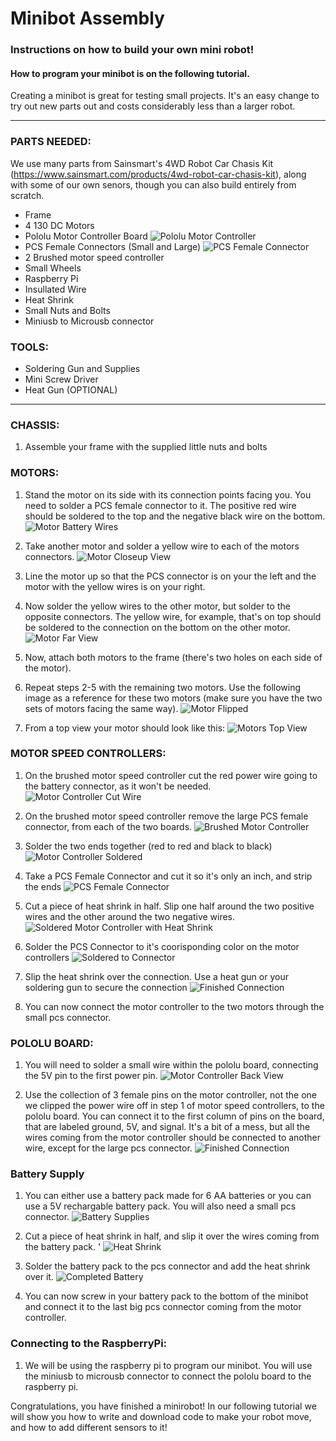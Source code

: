 # Minibot Assembly
### Instructions on how to build your own mini robot!
#### How to program your minibot is on the following tutorial. 

Creating a minibot is great for testing small projects. It's an easy change to try out new parts out and costs considerably less than a larger robot. 

------------------------------
### PARTS NEEDED:

We use many parts from Sainsmart's 4WD Robot Car Chasis Kit (https://www.sainsmart.com/products/4wd-robot-car-chasis-kit), along with some of our own senors, though you can also build entirely from scratch. 
- Frame
- 4 130 DC Motors
- Pololu Motor Controller Board
![Pololu Motor Controller](/images/motor-controller.jpg)
- PCS Female Connectors (Small and Large)
![PCS Female Connector](/images/online-connector.png)
- 2 Brushed motor speed controller 
- Small Wheels 
- Raspberry Pi
- Insullated Wire 
- Heat Shrink
- Small Nuts and Bolts 
- Miniusb to Microusb connector 

### TOOLS:
- Soldering Gun and Supplies 
- Mini Screw Driver
- Heat Gun (OPTIONAL)

------------------------------

### CHASSIS:
1. Assemble your frame with the supplied little nuts and bolts

### MOTORS:
1. Stand the motor on its side with its connection points facing you. You need to solder a PCS female connector to it. The positive red wire should be soldered to the top and the negative black wire on the bottom.
![Motor Battery Wires ](/images/motor-battery-wires.jpg)

2. Take another motor and solder a yellow wire to each of the motors connectors.
![Motor Closeup View](/images/motor-closeup.jpg)

3. Line the motor up so that the PCS connector is on your the left and the motor with the yellow wires is on your right.

4. Now solder the yellow wires to the other motor, but solder to the opposite connectors. The yellow wire, for example, that's on top should be soldered to the connection on the bottom on the other motor.
![Motor Far View](/images/motor-far-view.jpg)

5. Now, attach both motors to the frame (there's two holes on each side of the motor). 

6. Repeat steps 2-5 with the remaining two motors. Use the following image as a reference for these two motors (make sure you have the two sets of motors facing the same way).
![Motor Flipped](/images/motor-flipped.jpg)

7. From a top view your motor should look like this:
![Motors Top View](/images/top-view.jpg)

### MOTOR SPEED CONTROLLERS: 
1. On the brushed motor speed controller cut the red power wire going to the battery connector, as it won't be needed.
![Motor Controller Cut Wire](/images/motor-controller-cut-wire.jpg)

2. On the brushed motor speed controller remove the large PCS female connector, from each of the two boards. 
![Brushed Motor Controller](/images/brushed-motor-controller.jpg)

3. Solder the two ends together (red to red and black to black)
![Motor Controller Soldered](/images/motor-controlled-soldered.jpg)

4. Take a PCS Female Connector and cut it so it's only an inch, and strip the ends 
![PCS Female Connector](/images/pcs-female-connector.jpg)

5. Cut a piece of heat shrink in half. Slip one half around the two positive wires and the other around the two negative wires. 
![Soldered Motor Controller with Heat Shrink](/images/soldered-motor-controller-with-heat-shrink.jpg)

6. Solder the PCS Connector to it's coorisponding color on the motor controllers
![Soldered to Connector](/images/soldered-to-connector.jpg)

7. Slip the heat shrink over the connection. Use a heat gun or your soldering gun to secure the connection
![Finished Connection](/images/soldering-done.jpg)

8. You can now connect the motor controller to the two motors through the small pcs connector. 

### POLOLU BOARD:
1. You will need to solder a small wire within the pololu board, connecting the 5V pin to the first power pin.
![Motor Controller Back View](/images/motor-controller-back.jpg)

2. Use the collection of 3 female pins on the motor controller, not the one we clipped the power wire off in step 1 of motor speed controllers, to the pololu board. You can connect it to the first column of pins on the board, that are labeled ground, 5V, and signal. It's a bit of a mess, but all the wires coming from the motor controller should be connected to another wire, except for the large pcs connector. 
![Finished Connection](/images/motor-connections.jpg)

### Battery Supply
1. You can either use a battery pack made for 6 AA batteries or you can use a 5V rechargable battery pack. You will also need a small pcs connector. 
![Battery Supplies](/images/battery-pack-unsoldered.jpg)

2. Cut a piece of heat shrink in half, and slip it over the wires coming from the battery pack. '
![Heat Shrink](/images/heat-shrink.jpg)

3. Solder the battery pack to the pcs connector and add the heat shrink over it. 
![Completed Battery](/images/battery-done.jpg)

4. You can now screw in your battery pack to the bottom of the minibot and connect it to the last big pcs connector coming from the motor controller.

### Connecting to the RaspberryPi: 
1. We will be using the raspberry pi to program our minibot. You will use the miniusb to microusb connector to connect the pololu board to the raspberry pi. 

Congratulations, you have finished a minirobot! In our following tutorial we will show you how to write and download code to make your robot move, and how to add different sensors to it! 
